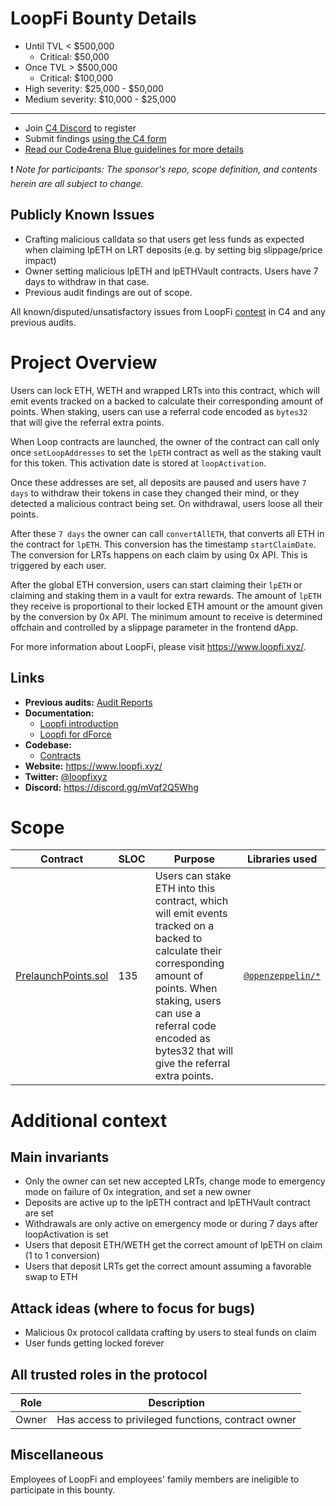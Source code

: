 # LoopFi Bounty Details

- Until TVL < $500,000
  - Critical: $50,000
- Once TVL > $500,000
  - Critical: $100,000
- High severity: &#36;25,000 - &#36;50,000
- Medium severity: &#36;10,000 - &#36;25,000

---
  
-   Join [C4 Discord](https://discord.gg/code4rena) to register
-   Submit findings [using the C4 form](https://code4rena.com/bounties/loopfi/submit)
-   [Read our Code4rena Blue guidelines for more details](https://docs.google.com/document/d/1jzNh1Bat5iK6ryqvQ41_8GQjQ-ifxhHDlFINL_uijr4/edit?usp=sharing)

❗ _Note for participants: The sponsor's repo, scope definition, and contents herein are all subject to change._

## Publicly Known Issues

- Crafting malicious calldata so that users get less funds as expected when claiming lpETH on LRT deposits (e.g. by setting big slippage/price impact)
- Owner setting malicious lpETH and lpETHVault contracts. Users have 7 days to withdraw in that case.
- Previous audit findings are out of scope.

All known/disputed/unsatisfactory issues from LoopFi [contest](https://code4rena.com/audits/2024-05-loopfi#top) in C4 and any previous audits.


# Project Overview

Users can lock ETH, WETH and wrapped LRTs into this contract, which will emit events tracked on a backed to calculate their corresponding amount of points. When staking, users can use a referral code encoded as `bytes32` that will give the referral extra points.

When Loop contracts are launched, the owner of the contract can call only once `setLoopAddresses` to set the `lpETH` contract as well as the staking vault for this token. This activation date is stored at `loopActivation`.

Once these addresses are set, all deposits are paused and users have `7 days` to withdraw their tokens in case they changed their mind, or they detected a malicious contract being set. On withdrawal, users loose all their points.

After these `7 days` the owner can call `convertAllETH`, that converts all ETH in the contract for `lpETH`. This conversion has the timestamp `startClaimDate`. The conversion for LRTs happens on each claim by using 0x API. This is triggered by each user.

After the global ETH conversion, users can start claiming their `lpETH` or claiming and staking them in a vault for extra rewards. The amount of `lpETH` they receive is proportional to their locked ETH amount or the amount given by the conversion by 0x API. The minimum amount to receive is determined offchain and controlled by a slippage parameter in the frontend dApp.

For more information about LoopFi, please visit https://www.loopfi.xyz/.


## Links

- **Previous audits:** [Audit Reports](https://docs.loopfi.xyz/extras/security)
- **Documentation:**
  - [Loopfi introduction](https://docs.loopfi.io/)
  - [Loopfi for dForce](https://docs.loopfi.io/how-to-guides/loopfi-for-dforce)
- **Codebase:**
  - [Contracts](https://github.com/loopfi-io/loopfi-contracts.) 
- **Website:** https://www.loopfi.xyz/
- **Twitter:** [@loopfixyz](https://x.com/loopfixyz)
- **Discord:** https://discord.gg/mVqf2Q5Whg


# Scope

| Contract | SLOC | Purpose | Libraries used |  
| ----------- | ----------- | ----------- | ----------- |
| [PrelaunchPoints.sol](https://github.com/LoopFi/loop-prelaunch-contracts/blob/main/src/PrelaunchPoints.sol) | 135 | Users can stake ETH into this contract, which will emit events tracked on a backed to calculate their corresponding amount of points. When staking, users can use a referral code encoded as bytes32 that will give the referral extra points. | [`@openzeppelin/*`](https://openzeppelin.com/contracts/) |

# Additional context

## Main invariants

- Only the owner can set new accepted LRTs, change mode to emergency mode on failure of 0x integration, and set a new owner
- Deposits are active up to the lpETH contract and lpETHVault contract are set
- Withdrawals are only active on emergency mode or during 7 days after loopActivation is set
- Users that deposit ETH/WETH get the correct amount of lpETH on claim (1 to 1 conversion)
- Users that deposit LRTs get the correct amount assuming a favorable swap to ETH


## Attack ideas (where to focus for bugs)
- Malicious 0x protocol calldata crafting by users to steal funds on claim
- User funds getting locked forever

## All trusted roles in the protocol


| Role                                | Description                       |
| --------------------------------------- | ---------------------------- |
| Owner                          | Has access to privileged functions, contract owner             |

## Miscellaneous

Employees of LoopFi and employees' family members are ineligible to participate in this bounty.
